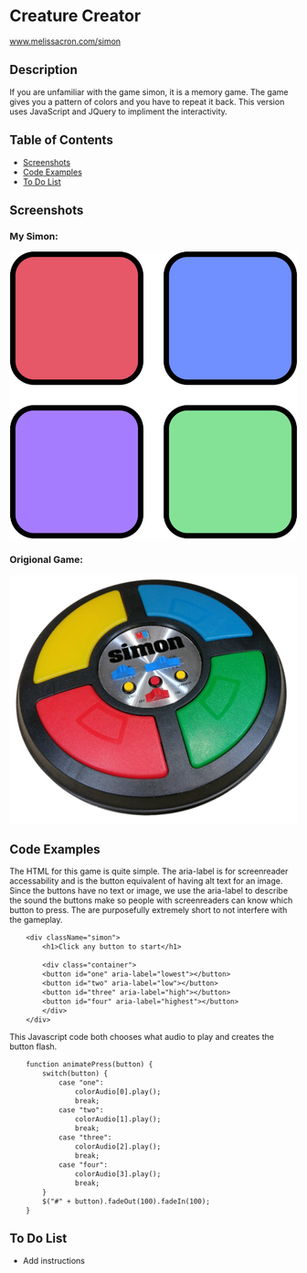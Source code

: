 # Creature Creator

<a href="https:www.melissacron.com/simon">www.melissacron.com/simon</a>

## Description
If you are unfamiliar with the game simon, it is a memory game. The game
gives you a pattern of colors and you have to repeat it back. This version
uses JavaScript and JQuery to impliment the interactivity.

## Table of Contents
- [Screenshots](#screenshots)
- [Code Examples](#code-examples)
- [To Do List](#to-do-list)

## Screenshots
### My Simon:
![](../../../public/assets/images/simon.svg)
### Origional Game:
![](../../../public/assets/images/origionalSimon.jpg)

## Code Examples
The HTML for this game is quite simple. The aria-label is for screenreader 
accessability and is the button equivalent of having alt text for an image.
Since the buttons have no text or image, we use the aria-label to describe
the sound the buttons make so people with screenreaders can know which button
to press. The are purposefully extremely short to not interfere with the
gameplay.
```agsl
    <div className="simon">
        <h1>Click any button to start</h1>

        <div class="container">
        <button id="one" aria-label="lowest"></button>
        <button id="two" aria-label="low"></button>
        <button id="three" aria-label="high"></button>
        <button id="four" aria-label="highest"></button>
        </div>
    </div>
```
This Javascript code both chooses what audio to play and creates the button flash.
```agsl
    function animatePress(button) {
        switch(button) {
            case "one":
                colorAudio[0].play();
                break;
            case "two":
                colorAudio[1].play();
                break;
            case "three":
                colorAudio[2].play();
                break;
            case "four":
                colorAudio[3].play();
                break;
        }
        $("#" + button).fadeOut(100).fadeIn(100);
    }
```

## To Do List
- Add instructions